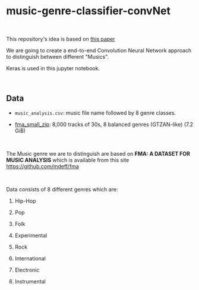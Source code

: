 # music-genre-classifier-convNet

</br>

This repository's idea is based on [this paper](https://arxiv.org/pdf/1608.04363.pdf)

We are going to create a end-to-end Convolution Neural Network approach to distinguish between different "Musics".

Keras is used in this jupyter notebook.

</br>

## Data

* `music_analysis.csv`: music file name followed by 8 genre classes.

* [fma_small_zip](https://os.unil.cloud.switch.ch/fma/fma_small.zip): 8,000 tracks of 30s, 8 balanced genres (GTZAN-like) (7.2 GiB)

</br>

The Music genre we are to distinguish are based on **FMA: A DATASET FOR MUSIC ANALYSIS** which is available from this site <https://github.com/mdeff/fma>

</br>

Data consists of 8 different genres which are:

1. Hip-Hop

2. Pop

3. Folk

4. Experimental

5. Rock

6. International

7. Electronic

8. Instrumental
